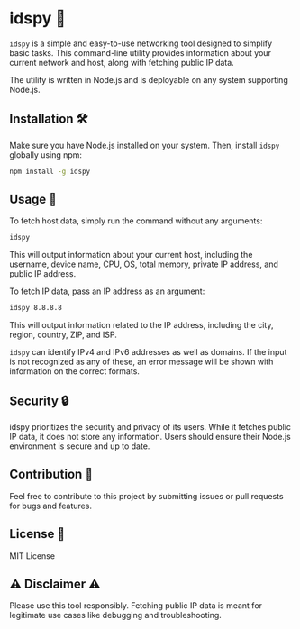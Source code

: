 # idspy 🚀

`idspy` is a simple and easy-to-use networking tool designed to simplify basic tasks. This command-line utility provides information about your current network and host, along with fetching public IP data.

The utility is written in Node.js and is deployable on any system supporting Node.js.

## Installation 🛠️

Make sure you have Node.js installed on your system. Then, install `idspy` globally using npm:

```bash
npm install -g idspy
```

## Usage 📖

To fetch host data, simply run the command without any arguments:

```bash
idspy
```

This will output information about your current host, including the username, device name, CPU, OS, total memory, private IP address, and public IP address.

To fetch IP data, pass an IP address as an argument:

```bash
idspy 8.8.8.8
```

This will output information related to the IP address, including the city, region, country, ZIP, and ISP.

`idspy` can identify IPv4 and IPv6 addresses as well as domains. If the input is not recognized as any of these, an error message will be shown with information on the correct formats.


## Security 🔒
idspy prioritizes the security and privacy of its users. While it fetches public IP data, it does not store any information. Users should ensure their Node.js environment is secure and up to date.

## Contribution 🤝

Feel free to contribute to this project by submitting issues or pull requests for bugs and features.

## License 📜

MIT License

## ⚠️ Disclaimer ⚠

Please use this tool responsibly. Fetching public IP data is meant for legitimate use cases like debugging and troubleshooting.
